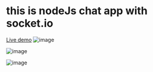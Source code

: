 
# this is nodeJs chat app with socket.io
[Live demo](https://quiet-brushlands-19390.herokuapp.com/)
![image](https://user-images.githubusercontent.com/61457302/125171756-7ad41300-e1d3-11eb-8b25-012998a6e403.png)

![image](https://user-images.githubusercontent.com/61457302/125173104-f38a9d80-e1da-11eb-8216-7dd93079ee7b.png)

![image](https://user-images.githubusercontent.com/61457302/125173134-39476600-e1db-11eb-9855-80333aa82b2b.png)

